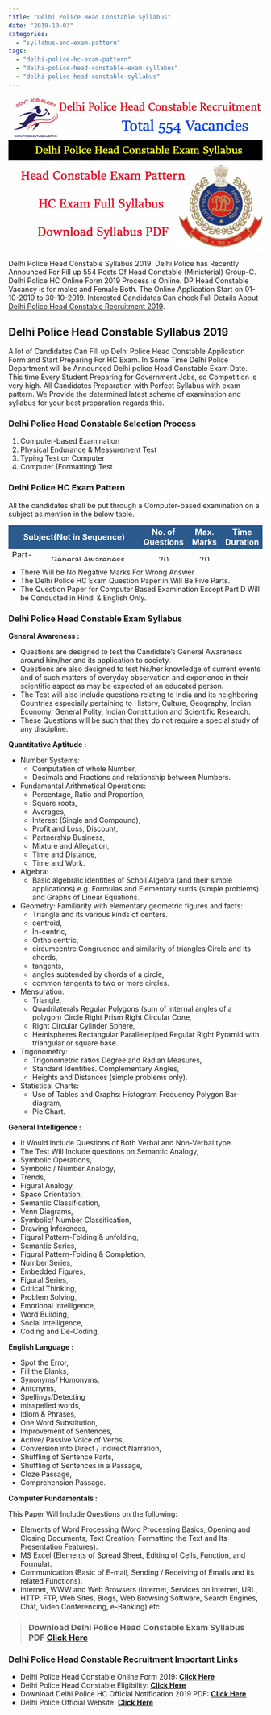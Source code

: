 ```yaml
---
title: "Delhi Police Head Constable Syllabus"
date: "2019-10-03"
categories: 
  - "syllabus-and-exam-pattern"
tags: 
  - "delhi-police-hc-exam-pattern"
  - "delhi-police-head-constable-exam-syllabus"
  - "delhi-police-head-constable-syllabus"
---
```


![Delhi Police Head Constable Syllabus](images/Delhi-Police-Head-Constable-Syllabus.jpg)

Delhi Police Head Constable Syllabus 2019: Delhi Police has Recently Announced For Fill up 554 Posts Of Head Constable (Ministerial) Group-C. Delhi Police HC Online Form 2019 Process is Online. DP Head Constable Vacancy is for males and Female Both. The Online Application Start on 01-10-2019 to 30-10-2019. Interested Candidates Can check Full Details About [Delhi Police Head Constable Recruitment 2019](https://freegovtjobalert.in/delhi-police-head-constable-recruitment/).

## Delhi Police Head Constable Syllabus 2019

A lot of Candidates Can Fill up Delhi Police Head Constable Application Form and Start Preparing For HC Exam. In Some Time Delhi Police Department will be Announced Delhi police Head Constable Exam Date. This time Every Student Preparing for Government Jobs, so Competition is very high. All Candidates Preparation with Perfect Syllabus with exam pattern. We Provide the determined latest scheme of examination and syllabus for your best preparation regards this.

### Delhi Police Head Constable Selection Process

1. Computer-based Examination
2. Physical Endurance & Measurement Test
3. Typing Test on Computer
4. Computer (Formatting) Test

### Delhi Police HC Exam Pattern

All the candidates shall be put through a Computer-based examination on a subject as mention in the below table.

<table style="border-collapse: collapse; width: 100%; height: 70px;"><tbody><tr style="height: 10px;"><td style="width: 53.6563%; height: 10px; text-align: center; background-color: #2a5a8e;" colspan="2"><strong><span style="font-size: 12pt; color: #ffffff;">Subject(Not in Sequence)</span></strong></td><td style="width: 16.8063%; height: 10px; text-align: center; background-color: #2a5a8e;"><strong><span style="font-size: 12pt; color: #ffffff;">No. of Questions</span></strong></td><td style="width: 13.8326%; height: 10px; text-align: center; background-color: #2a5a8e;"><strong><span style="font-size: 12pt; color: #ffffff;">Max. Marks</span></strong></td><td style="width: 15.7048%; height: 10px; text-align: center; background-color: #2a5a8e;"><strong><span style="font-size: 12pt; color: #ffffff;">Time Duration</span></strong></td></tr><tr style="height: 10px;"><td style="width: 9.64757%; height: 10px; text-align: center;"><span style="font-size: 12pt;">Part-A</span></td><td style="width: 44.0087%; height: 10px; text-align: center;"><span style="font-size: 12pt;">General Awareness</span></td><td style="width: 16.8063%; height: 10px; text-align: center;"><span style="font-size: 12pt;">20</span></td><td style="width: 13.8326%; height: 10px; text-align: center;"><span style="font-size: 12pt;">20</span></td><td style="width: 15.7048%; height: 60px; text-align: center;" rowspan="6"><span style="font-size: 12pt;">90 Minutes</span></td></tr><tr style="height: 10px;"><td style="width: 9.64757%; height: 10px; text-align: center;"><span style="font-size: 12pt;">Part-B&nbsp;</span></td><td style="width: 44.0087%; height: 10px; text-align: center;"><span style="font-size: 12pt;">Quantitative Aptitude</span></td><td style="width: 16.8063%; height: 10px; text-align: center;"><span style="font-size: 12pt;">20</span></td><td style="width: 13.8326%; height: 10px; text-align: center;"><span style="font-size: 12pt;">20</span></td></tr><tr style="height: 10px;"><td style="width: 9.64757%; height: 10px; text-align: center;"><span style="font-size: 12pt;">Part-C</span></td><td style="width: 44.0087%; height: 10px; text-align: center;"><span style="font-size: 12pt;">General Intelligence</span></td><td style="width: 16.8063%; height: 10px; text-align: center;"><span style="font-size: 12pt;">25</span></td><td style="width: 13.8326%; height: 10px; text-align: center;"><span style="font-size: 12pt;">25</span></td></tr><tr style="height: 10px;"><td style="width: 9.64757%; height: 10px; text-align: center;"><span style="font-size: 12pt;">Part-D</span></td><td style="width: 44.0087%; height: 10px; text-align: center;"><span style="font-size: 12pt;">English Language</span></td><td style="width: 16.8063%; height: 10px; text-align: center;"><span style="font-size: 12pt;">25</span></td><td style="width: 13.8326%; height: 10px; text-align: center;"><span style="font-size: 12pt;">25</span></td></tr><tr style="height: 10px;"><td style="width: 9.64757%; height: 10px; text-align: center;"><span style="font-size: 12pt;">Part-E</span></td><td style="width: 44.0087%; height: 10px; text-align: center;"><span style="font-size: 12pt;">Computer Fundamentals, MS Excel, MS Word, Communication, Internet, WWW and Web Browsers, etc.</span></td><td style="width: 16.8063%; height: 10px; text-align: center;"><span style="font-size: 12pt;">10</span></td><td style="width: 13.8326%; height: 10px; text-align: center;"><span style="font-size: 12pt;">10</span></td></tr><tr style="height: 10px;"><td style="width: 53.6563%; height: 10px; text-align: center;" colspan="2"><span style="font-size: 12pt;">Total</span></td><td style="width: 16.8063%; height: 10px; text-align: center;"><span style="font-size: 12pt;">100</span></td><td style="width: 13.8326%; height: 10px; text-align: center;"><span style="font-size: 12pt;">100</span></td></tr></tbody></table>

- There Will be No Negative Marks For Wrong Answer
- The Delhi Police HC Exam Question Paper in Will Be Five Parts.
- The Question Paper for Computer Based Examination Except Part D Will be Conducted in Hindi & English Only.

### Delhi Police Head Constable Exam Syllabus

**General Awareness :**

- Questions are designed to test the Candidate’s General Awareness around him/her and its application to society.
- Questions are also designed to test his/her knowledge of current events and of such matters of everyday observation and experience in their scientific aspect as may be expected of an educated person.
- The Test will also include questions relating to India and its neighboring Countries especially pertaining to History, Culture, Geography, Indian Economy, General Polity, Indian Constitution and Scientific Research.
- These Questions will be such that they do not require a special study of any discipline.

**Quantitative Aptitude :**

- Number Systems:
    - Computation of whole Number,
    - Decimals and Fractions and relationship between Numbers.
- Fundamental Arithmetical Operations:
    - Percentage, Ratio and Proportion,
    - Square roots,
    - Averages,
    - Interest (Single and Compound),
    - Profit and Loss, Discount,
    - Partnership Business,
    - Mixture and Allegation,
    - Time and Distance,
    - Time and Work.
- Algebra:
    - Basic algebraic identities of Scholl Algebra (and their simple applications) e.g. Formulas and Elementary surds (simple problems) and Graphs of Linear Equations.
- Geometry: Familiarity with elementary geometric figures and facts:
    - Triangle and its various kinds of centers.
    - centroid,
    - In-centric,
    - Ortho centric,
    - circumcentre Congruence and similarity of triangles Circle and its chords,
    - tangents,
    - angles subtended by chords of a circle,
    - common tangents to two or more circles.
- Mensuration:
    - Triangle,
    - Quadrilaterals Regular Polygons (sum of internal angles of a polygon) Circle Right Prism Right Circular Cone,
    - Right Circular Cylinder Sphere,
    - Hemispheres Rectangular Parallelepiped Regular Right Pyramid with triangular or square base.
- Trigonometry:
    - Trigonometric ratios Degree and Radian Measures,
    - Standard Identities. Complementary Angles,
    - Heights and Distances (simple problems only).
- Statistical Charts:
    - Use of Tables and Graphs: Histogram Frequency Polygon Bar-diagram,
    - Pie Chart.

**General Intelligence :**

- It Would Include Questions of Both Verbal and Non-Verbal type.
- The Test Will Include questions on Semantic Analogy,
- Symbolic Operations,
- Symbolic / Number Analogy,
- Trends,
- Figural Analogy,
- Space Orientation,
- Semantic Classification,
- Venn Diagrams,
- Symbolic/ Number Classification,
- Drawing Inferences,
- Figural Pattern-Folding & unfolding,
- Semantic Series,
- Figural Pattern-Folding & Completion,
- Number Series,
- Embedded Figures,
- Figural Series,
- Critical Thinking,
- Problem Solving,
- Emotional Intelligence,
- Word Building,
- Social Intelligence,
- Coding and De-Coding.

**English Language :**

- Spot the Error,
- Fill the Blanks,
- Synonyms/ Homonyms,
- Antonyms,
- Spellings/Detecting
- misspelled words,
- Idiom & Phrases,
- One Word Substitution,
- Improvement of Sentences,
- Active/ Passive Voice of Verbs,
- Conversion into Direct / Indirect Narration,
- Shuffling of Sentence Parts,
- Shuffling of Sentences in a Passage,
- Cloze Passage,
- Comprehension Passage.

**Computer Fundamentals :**

This Paper Will Include Questions on the following:

- Elements of Word Processing (Word Processing Basics, Opening and Closing Documents, Text Creation, Formatting the Text and Its Presentation Features).
- MS Excel (Elements of Spread Sheet, Editing of Cells, Function, and Formula).
- Communication (Basic of E-mail, Sending / Receiving of Emails and its related Functions).
- Internet, WWW and Web Browsers (Internet, Services on Internet, URL, HTTP, FTP, Web Sites, Blogs, Web Browsing Software, Search Engines, Chat, Video Conferencing, e-Banking) etc.

> ### Download Delhi Police Head Constable Exam Syllabus PDF [Click Here](https://freegovtjobalert.in/wp-content/uploads/2019/10/Delhi-Police-Head-Constable-Exam-Syllabus-PDF.pdf)

### Delhi Police Head Constable Recruitment Important Links

- Delhi Police Head Constable Online Form 2019: **[Click Here](http://www.delhipolice.nic.in/recruitment.html)** 
- Delhi Police Head Constable Eligibility: **[Click Here](https://freegovtjobalert.in/delhi-police-head-constable-eligibility/)**
- Download Delhi Police HC Official Notification 2019 PDF: [**Click Here**](https://freegovtjobalert.in/wp-content/uploads/2019/10/Delhi-Police-Head-Constable-Recruitment-Notification-2019-PDF.pdf)
- Delhi Police Official Website: **[Click Here](http://www.delhipolice.nic.in/index.html)**
